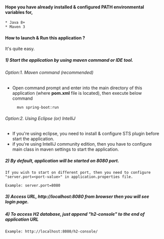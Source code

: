 #### Hope you have already installed & configured PATH environmental  variables for, 
    * Java 8+
    * Maven 3

#### How to launch & Run this application ?
It's quite easy. 

##### 1) Start the application by using maven command or IDE tool. 
###### Option:1. Maven command (recommended)

* Open command prompt and enter into the main directory of this application (where **pom.xml** file is located), then execute below command

        mvn spring-boot:run

###### Option:2. Using Eclipse (or) IntelliJ
* If you're using eclipse, you need to install & configure STS plugin before start the application.
* if you're using IntelliJ community edition, then you have to configure main class in maven settings to start the application.

##### 2) By default, application will be started on 8080 port. 
    If you wish to start on different port, then you need to configure "server.port=<port-value>" in application.properties file.
    
    Example: server.port=8080

##### 3) Access URL, http://localhost:8080 from browser then you will see login page.

##### 4) To access H2 database, just append "h2-console" to the end of application URL
    Example: http://localhost:8080/h2-console/

